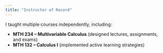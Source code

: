 ```yaml
---
title: "Instructor of Record"
---
```

I taught multiple courses independently, including:

- **MTH 234 – Multivariable Calculus** (designed lectures, assignments, and exams)  
- **MTH 132 – Calculus I** (implemented active learning strategies)  

